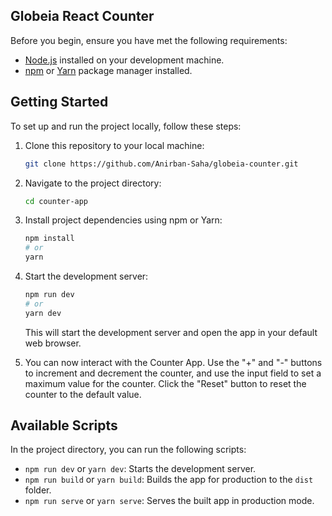 
## Globeia React Counter

Before you begin, ensure you have met the following requirements:

- [Node.js](https://nodejs.org/) installed on your development machine.
- [npm](https://www.npmjs.com/) or [Yarn](https://yarnpkg.com/) package manager installed.

## Getting Started

To set up and run the project locally, follow these steps:

1. Clone this repository to your local machine:

   ```bash
   git clone https://github.com/Anirban-Saha/globeia-counter.git
   ```

2. Navigate to the project directory:

   ```bash
   cd counter-app
   ```

3. Install project dependencies using npm or Yarn:

   ```bash
   npm install
   # or
   yarn
   ```

4. Start the development server:

   ```bash
   npm run dev
   # or
   yarn dev
   ```

   This will start the development server and open the app in your default web browser.

5. You can now interact with the Counter App. Use the "+" and "-" buttons to increment and decrement the counter, and use the input field to set a maximum value for the counter. Click the "Reset" button to reset the counter to the default value.

## Available Scripts

In the project directory, you can run the following scripts:

- `npm run dev` or `yarn dev`: Starts the development server.
- `npm run build` or `yarn build`: Builds the app for production to the `dist` folder.
- `npm run serve` or `yarn serve`: Serves the built app in production mode.
